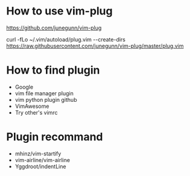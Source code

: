 # How to use vim-plug
https://github.com/junegunn/vim-plug

curl -fLo ~/.vim/autoload/plug.vim --create-dirs \
    https://raw.githubusercontent.com/junegunn/vim-plug/master/plug.vim

# How to find plugin
* Google
*   vim file manager plugin
*   vim python plugin github
* VimAwesome
* Try other's vimrc

# Plugin recommand

* mhinz/vim-startify
* vim-airline/vim-airline
* Yggdroot/indentLine
